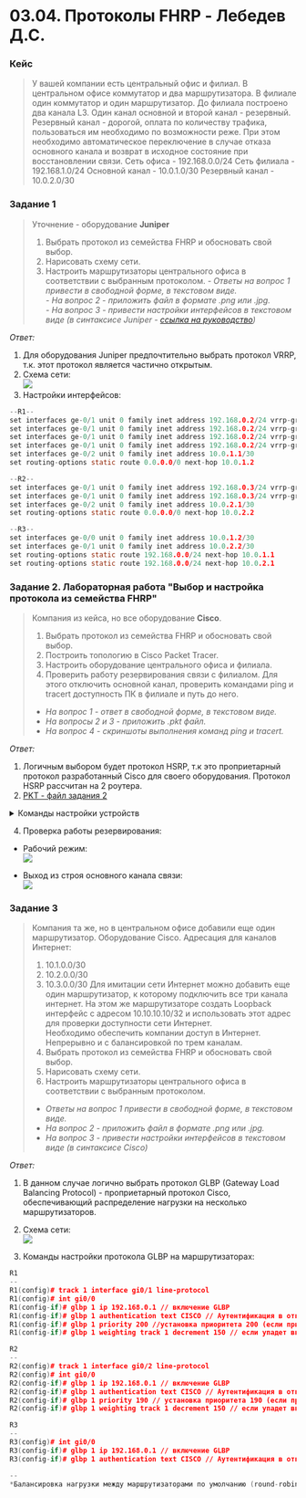 # 03.04. Протоколы FHRP - Лебедев Д.С.
### Кейс
> У вашей компании есть центральный офис и филиал. В центральном офисе коммутатор и два маршрутизатора. В филиале один коммутатор и один маршрутизатор. До филиала построено два канала L3. Один канал основной и второй канал - резервный. Резервный канал - дорогой, оплата по количеству трафика, пользоваться им необходимо по возможности реже. При этом необходимо автоматическое переключение в случае отказа основного канала и возврат в исходное состояние при восстановлении связи. Сеть офиса - 192.168.0.0/24 Сеть филиала - 192.168.1.0/24 Основной канал - 10.0.1.0/30 Резервный канал - 10.0.2.0/30

### Задание 1
> Уточнение - оборудование **Juniper**
> 1. Выбрать протокол из семейства FHRP и обосновать свой выбор.
> 2. Нарисовать схему сети.
> 3. Настроить маршрутизаторы центрального офиса в соответствии с выбранным протоколом.
> *- Ответы на вопрос 1 привести в свободной форме, в текстовом виде.*  
> *- На вопрос 2 - приложить файл в формате .png или .jpg.*  
> *- На вопрос 3 - привести настройки интерфейсов в текстовом виде (в синтаксисе Juniper - [ссылка на руководство](https://www.juniper.net/documentation/us/en/software/junos/high-availability/topics/example/vrrp-configuring-example.html))*  

*Ответ:*  
1. Для оборудования Juniper предпочтительно выбрать протокол VRRP, т.к. этот протокол является частично открытым.
2. Схема сети:  
![](_attachments/0304-01-01.png)  
3. Настройки интерфейсов:  
```c
--R1--
set interfaces ge-0/1 unit 0 family inet address 192.168.0.2/24 vrrp-group 1 virtual-address 192.168.0.1
set interfaces ge-0/1 unit 0 family inet address 192.168.0.2/24 vrrp-group 1 priority 110
set interfaces ge-0/1 unit 0 family inet address 192.168.0.2/24 vrrp-group 1 accept-data
set interfaces ge-0/1 unit 0 family inet address 192.168.0.2/24 vrrp-group 1 track interface ge-0/2 priority-cost 20
set interfaces ge-0/2 unit 0 family inet address 10.0.1.1/30
set routing-options static route 0.0.0.0/0 next-hop 10.0.1.2

--R2--
set interfaces ge-0/1 unit 0 family inet address 192.168.0.3/24 vrrp-group 1 virtual-address 192.168.0.1
set interfaces ge-0/1 unit 0 family inet address 192.168.0.3/24 vrrp-group 1 accept-data
set interfaces ge-0/2 unit 0 family inet address 10.0.2.1/30
set routing-options static route 0.0.0.0/0 next-hop 10.0.2.2

--R3--
set interfaces ge-0/0 unit 0 family inet address 10.0.1.2/30
set interfaces ge-0/1 unit 0 family inet address 10.0.2.2/30
set routing-options static route 192.168.0.0/24 next-hop 10.0.1.1
set routing-options static route 192.168.0.0/24 next-hop 10.0.2.1
```

### Задание 2. Лабораторная работа "Выбор и настройка протокола из семейства FHRP"
> Компания из кейса, но все оборудование **Cisco**.  
> 1. Выбрать протокол из семейства FHRP и обосновать свой выбор.
> 2. Построить топологию в Сisco Packet Tracer.
> 3. Настроить оборудование центрального офиса и филиала.
> 4. Проверить работу резервирования связи с филиалом. Для этого отключить основной канал, проверить командами ping и tracert доступность ПК в филиале и путь до него.
> - *На вопрос 1 - ответ в свободной форме, в текстовом виде.*
> - *На вопросы 2 и 3 - приложить .pkt файл.*
> - *На вопрос 4 - скриншоты выполнения команд ping и tracert.*

*Ответ:*  
1. Логичным выбором будет протокол HSRP, т.к это проприетарный протокол разработанный Cisco для своего оборудования. Протокол HSRP рассчитан на 2 роутера.
2. [PKT - файл задания 2](_attachments/0304-02-01.pkt)  

<details>
<summary>Команды настройки устройств</summary>

```c
--SW1--
Switch(config)#hostname SW1
SW1(config)#int ran fa0/1-2
SW1(config-if-range)#switchport mode trunk

--SW2--
Switch(config)#hostname SW2
SW2(config)#int fa0/1
SW2(config-if)#switchport mode trunk

--R1--
Router(config)#hostname R1
R1(config)#ip route 192.168.1.0 255.255.255.0 10.0.1.2

R1(config)#int ran gi0/0-1
R1(config-if-range)#no sh

R1(config-if-range)#int gi0/0
R1(config-if)#ip address 10.0.1.1 255.255.255.252

R1(config-if)#int gi0/1
R1(config-if)#ip address 192.168.0.2 255.255.255.0

R1(config-if)#standby 1 ip 192.168.0.1
R1(config-if)#standby version 2
R1(config-if)#standby 1 priority 105
R1(config-if)#standby 1 track gi0/0
R1(config-if)#standby 1 preempt

--R2--
Router(config)#hostname R2
R2(config)#ip route 192.168.1.0 255.255.255.0 10.0.2.2

R2(config)#int ran gi0/0-1
R2(config-if-range)#no sh

R2(config-if-range)#int gi0/0
R2(config-if)#ip address 10.0.2.1 255.255.255.252

R2(config-if)#int gi0/1
R2(config-if)#ip address 192.168.0.3 255.255.255.0

R2(config-if)#standby 1 ip 192.168.0.1
R2(config-if)#standby version 2
R2(config-if)#standby 1 priority 100
R2(config-if)#standby 1 preempt

--R3--
Router(config)#hostname R3
R3(config)#ip route 192.168.0.0 255.255.255.0 10.0.1.1
R3(config)#ip route 192.168.0.0 255.255.255.0 10.0.2.1

R3(config)#int ran gi0/0-2
R3(config-if-range)#no sh

R3(config-if-range)#int gi0/2
R3(config-if)#ip address 192.168.1.1 255.255.255.0

R3(config-if)#int gi0/0
R3(config-if)#ip address 10.0.1.2 255.255.255.252

R3(config-if)#int gi0/1
R3(config-if)#ip address 10.0.2.2 255.255.255.252

--
sh standby 
sh standby brief
```
</details>

4. Проверка работы резервирования:
- Рабочий режим:  
![](_attachments/0304-02-01.png)  

- Выход из строя основного канала связи:  
![](_attachments/0304-02-02.png)  

### Задание 3
> Компания та же, но в центральном офисе добавили еще один маршрутизатор. Оборудование Cisco. Адресация для каналов Интернет:  
> 1. 10.1.0.0/30
> 2. 10.2.0.0/30
> 3. 10.3.0.0/30
> Для имитации сети Интернет можно добавить еще один маршрутизатор, к которому подключить все три канала интернет. На этом же маршрутизаторе создать Loopback интерфейс с адресом 10.10.10.10/32 и использовать этот адрес для проверки доступности сети Интернет.  
> Необходимо обеспечить компании доступ в Интернет. Непрерывно и с балансировкой по трем каналам.  
> 1. Выбрать протокол из семейства FHRP и обосновать свой выбор.
> 2. Нарисовать схему сети.
> 3. Настроить маршрутизаторы центрального офиса в соответствии с выбранным протоколом.
> - *Ответы на вопрос 1 привести в свободной форме, в текстовом виде.*
> - *На вопрос 2 - приложить файл в формате .png или .jpg.*
> - *На вопрос 3 - привести настройки интерфейсов в текстовом виде (в синтаксисе Cisco)*

*Ответ:*  
1. В данном случае логично выбрать протокол GLBP (Gateway Load Balancing Protocol) - проприетарный протокол Cisco, обеспечивающий распределение нагрузки на несколько маршрутизаторов.
2. Схема сети:  
![](_attachments/0304-03-01.png)  

3. Команды настройки протокола GLBP на маршрутизаторах:  
```c++
R1
--
R1(config)# track 1 interface gi0/1 line-protocol
R1(config)# int gi0/0
R1(config-if)# glbp 1 ip 192.168.0.1 // включение GLBP
R1(config-if)# glbp 1 authentication text CISCO // Аутентификация в открытом виде
R1(config-if)# glbp 1 priority 200 //установка приоритета 200 (если приоритет будет выше остальных, то он станет AVG по умолчанию 100)
R1(config-if)# glbp 1 weighting track 1 decrement 150 // если упадет внешний интерфейс gi0/1, уменьши приоритет на 150 пунктов на интерфейсе локалки. Трафик пойдет через другой роутер, у которого приоритет будет больше.

R2
--
R2(config)# track 1 interface gi0/2 line-protocol
R2(config)# int gi0/0
R2(config-if)# glbp 1 ip 192.168.0.1 // включение GLBP
R2(config-if)# glbp 1 authentication text CISCO // Аутентификация в открытом виде
R2(config-if)# glbp 1 priority 190 // установка приоритета 190 (если приоритет будет выше остальных, то он станет AVG по умолчанию 100)
R2(config-if)# glbp 1 weighting track 1 decrement 150 // если упадет внешний интерфейс gi0/2, уменьши приоритет на 150 пунктов на интерфейсе локалки. Трафик пойдет через другой роутер, у которого приоритет будет больше.

R3
--
R3(config)# int gi0/0
R3(config-if)# glbp 1 ip 192.168.0.1 // включение GLBP
R3(config-if)# glbp 1 authentication text CISCO // Аутентификация в открытом виде

--
*Балансировка нагрузки между маршрутизаторами по умолчанию (round-robin).
```
